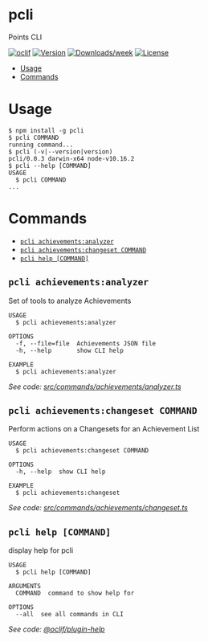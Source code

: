 pcli
====

Points CLI

[![oclif](https://img.shields.io/badge/cli-oclif-brightgreen.svg)](https://oclif.io)
[![Version](https://img.shields.io/npm/v/pcli.svg)](https://npmjs.org/package/pcli)
[![Downloads/week](https://img.shields.io/npm/dw/pcli.svg)](https://npmjs.org/package/pcli)
[![License](https://img.shields.io/npm/l/pcli.svg)](https://github.com/joe307bad/pcli/blob/master/package.json)

<!-- toc -->
* [Usage](#usage)
* [Commands](#commands)
<!-- tocstop -->
# Usage
<!-- usage -->
```sh-session
$ npm install -g pcli
$ pcli COMMAND
running command...
$ pcli (-v|--version|version)
pcli/0.0.3 darwin-x64 node-v10.16.2
$ pcli --help [COMMAND]
USAGE
  $ pcli COMMAND
...
```
<!-- usagestop -->
# Commands
<!-- commands -->
* [`pcli achievements:analyzer`](#pcli-achievementsanalyzer)
* [`pcli achievements:changeset COMMAND`](#pcli-achievementschangeset-command)
* [`pcli help [COMMAND]`](#pcli-help-command)

## `pcli achievements:analyzer`

Set of tools to analyze Achievements

```
USAGE
  $ pcli achievements:analyzer

OPTIONS
  -f, --file=file  Achievements JSON file
  -h, --help       show CLI help

EXAMPLE
  $ pcli achievements:analyzer
```

_See code: [src/commands/achievements/analyzer.ts](https://github.com/joe307bad/pcli/blob/v0.0.3/src/commands/achievements/analyzer.ts)_

## `pcli achievements:changeset COMMAND`

Perform actions on a Changesets for an Achievement List

```
USAGE
  $ pcli achievements:changeset COMMAND

OPTIONS
  -h, --help  show CLI help

EXAMPLE
  $ pcli achievements:changeset
```

_See code: [src/commands/achievements/changeset.ts](https://github.com/joe307bad/pcli/blob/v0.0.3/src/commands/achievements/changeset.ts)_

## `pcli help [COMMAND]`

display help for pcli

```
USAGE
  $ pcli help [COMMAND]

ARGUMENTS
  COMMAND  command to show help for

OPTIONS
  --all  see all commands in CLI
```

_See code: [@oclif/plugin-help](https://github.com/oclif/plugin-help/blob/v2.2.3/src/commands/help.ts)_
<!-- commandsstop -->
